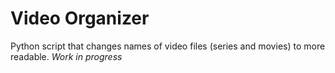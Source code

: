 # Video Organizer
Python script that changes names of video files (series and movies) to more readable.
*Work in progress*